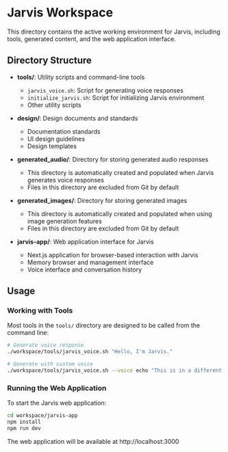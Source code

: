 # Jarvis Workspace

This directory contains the active working environment for Jarvis, including tools, generated content, and the web application interface.

## Directory Structure

- **tools/**: Utility scripts and command-line tools
  - `jarvis_voice.sh`: Script for generating voice responses
  - `initialize_jarvis.sh`: Script for initializing Jarvis environment
  - Other utility scripts

- **design/**: Design documents and standards
  - Documentation standards
  - UI design guidelines
  - Design templates

- **generated_audio/**: Directory for storing generated audio responses
  - This directory is automatically created and populated when Jarvis generates voice responses
  - Files in this directory are excluded from Git by default

- **generated_images/**: Directory for storing generated images
  - This directory is automatically created and populated when using image generation features
  - Files in this directory are excluded from Git by default

- **jarvis-app/**: Web application interface for Jarvis
  - Next.js application for browser-based interaction with Jarvis
  - Memory browser and management interface
  - Voice interface and conversation history

## Usage

### Working with Tools

Most tools in the `tools/` directory are designed to be called from the command line:

```bash
# Generate voice response
./workspace/tools/jarvis_voice.sh "Hello, I'm Jarvis."

# Generate with custom voice
./workspace/tools/jarvis_voice.sh --voice echo "This is in a different voice."
```

### Running the Web Application

To start the Jarvis web application:

```bash
cd workspace/jarvis-app
npm install
npm run dev
```

The web application will be available at http://localhost:3000 